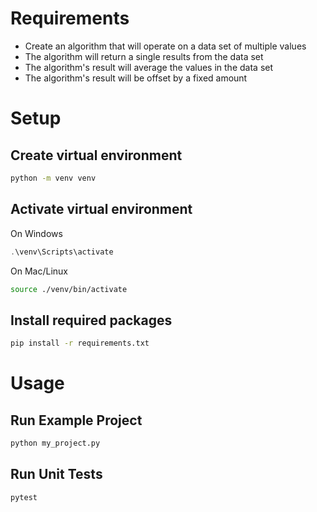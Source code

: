 # Requirements

- Create an algorithm that will operate on a data set of multiple values
- The algorithm will return a single results from the data set
- The algorithm's result will average the values in the data set
- The algorithm's result will be offset by a fixed amount

# Setup

## Create virtual environment

```bash
python -m venv venv
```

## Activate virtual environment

On Windows
```powershell
.\venv\Scripts\activate
```

On Mac/Linux
```bash
source ./venv/bin/activate
```

## Install required packages

```bash
pip install -r requirements.txt
```

# Usage

## Run Example Project

```bash
python my_project.py
```

## Run Unit Tests

```bash
pytest
```
